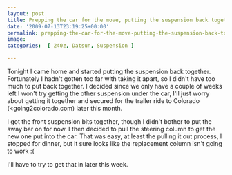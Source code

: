 ```yaml
---
layout: post
title: Prepping the car for the move, putting the suspension back together
date: '2009-07-13T23:19:25+00:00'
permalink: prepping-the-car-for-the-move-putting-the-suspension-back-together
image: 
categories:  [ 240z, Datsun, Suspension ]

---
```

Tonight I came home and started putting the suspension back together. Fortunately I hadn't gotten too far with taking it apart, so I didn't have too much to put back together. I decided since we only have a couple of weeks left I won't try getting the other suspension under the car, I'll just worry about getting it together and secured for the trailer ride to Colorado (<going2colorado.com) later this month.

I got the front suspension bits together, though I didn't bother to put the sway bar on for now. I then decided to pull the steering column to get the new one put into the car. That was easy, at least the pulling it out process, I stopped for dinner, but it sure looks like the replacement column isn't going to work :(

I'll have to try to get that in later this week.



